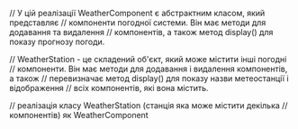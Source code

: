 // У цій реалізації WeatherComponent є абстрактним класом, який представляє
// компоненти погодної системи. Він має методи для додавання та видалення
// компонентів, а також метод display() для показу прогнозу погоди.

// WeatherStation - це складений об'єкт, який може містити інші погодні
// компоненти. Він має методи для додавання і видалення компонентів, а також
// перевизначає метод display() для показу назви метеостанції і відображення
// всіх компонентів, які вона містить.

// реалізація класу WeatherStation (станція яка може містити декілька
// компонентів) як WeatherComponent

